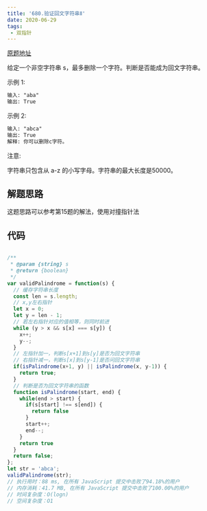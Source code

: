 ```yaml
---
title: '680.验证回文字符串Ⅱ'
date: 2020-06-29
tags:
 - 双指针
---
```

[原题地址](https://leetcode-cn.com/problems/valid-palindrome-ii/)

给定一个非空字符串 s，最多删除一个字符。判断是否能成为回文字符串。

示例 1:
```md
输入: "aba"
输出: True
```
示例 2:
```md
输入: "abca"
输出: True
解释: 你可以删除c字符。
```

注意:

字符串只包含从 a-z 的小写字母。字符串的最大长度是50000。

## 解题思路
这题思路可以参考第15题的解法，使用对撞指针法

## 代码
```js

/**
 * @param {string} s
 * @return {boolean}
 */
var validPalindrome = function(s) {
  // 缓存字符串长度
  const len = s.length;
  // x,y左右指针
  let x = 0;
  let y = len - 1;
  // 若左右指针对应的值相等，则同时前进
  while (y > x && s[x] === s[y]) {
    x++;
    y--;
  }
  // 左指针加一，判断s[x+1]到s[y]是否为回文字符串
  // 右指针减一，判断s[x]到s[y-1]是否问回文字符串
  if(isPalindrome(x+1, y) || isPalindrome(x, y-1)) {
    return true;
  }
  // 判断是否为回文字符串的函数
  function isPalindrome(start, end) {
    while(end > start) {
      if(s[start] !== s[end]) {
        return false
      }
      start++;
      end--;
    }
    return true
  }
  return false;
};
let str = 'abca';
validPalindrome(str);
// 执行用时：88 ms, 在所有 JavaScript 提交中击败了94.18%的用户
// 内存消耗：41.7 MB, 在所有 JavaScript 提交中击败了100.00%的用户
// 时间复杂度：O(logn)
// 空间复杂度：O1
```
